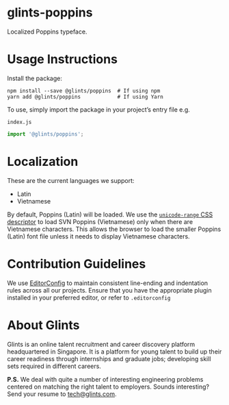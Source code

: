 # glints-poppins

Localized Poppins typeface.

# Usage Instructions

Install the package:

```
npm install --save @glints/poppins  # If using npm
yarn add @glints/poppins            # If using Yarn
```

To use, simply import the package in your project’s entry file e.g.

`index.js`
```js
import '@glints/poppins';
```

# Localization

These are the current languages we support:
- Latin
- Vietnamese

By default, Poppins (Latin) will be loaded. We use the [`unicode-range` CSS descriptor](https://developer.mozilla.org/en-US/docs/Web/CSS/@font-face/unicode-range) to load SVN Poppins (Vietnamese) only when there are Vietnamese characters. This allows the browser to load the smaller Poppins (Latin) font file unless it needs to display Vietnamese characters.

# Contribution Guidelines

We use [EditorConfig](https://editorconfig.org) to maintain consistent line-ending and indentation rules across all our projects. Ensure that you have the appropriate plugin installed in your preferred editor, or refer to `.editorconfig`

# About Glints

Glints is an online talent recruitment and career discovery platform headquartered in Singapore. It is a platform for young talent to build up their career readiness through internships and graduate jobs; developing skill sets required in different careers.

**P.S.** We deal with quite a number of interesting engineering problems centered on matching the right talent to employers. Sounds interesting? Send your resume to tech@glints.com.

